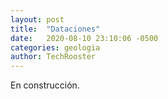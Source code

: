 ```yaml
---
layout: post
title:  "Dataciones"
date:   2020-08-10 23:10:06 -0500
categories: geologia
author: TechRooster
---
```


En construcción.
